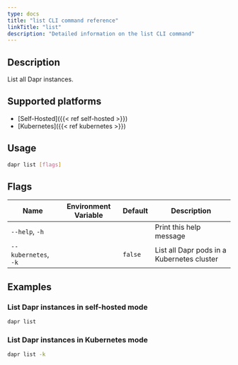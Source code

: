 ```yaml
---
type: docs
title: "list CLI command reference"
linkTitle: "list"
description: "Detailed information on the list CLI command"
---
```


## Description

List all Dapr instances.

## Supported platforms

- [Self-Hosted]({{< ref self-hosted >}})
- [Kubernetes]({{< ref kubernetes >}})

## Usage
```bash
dapr list [flags]
```

## Flags

| Name                 | Environment Variable | Default | Description                                |
| -------------------- | -------------------- | ------- | ------------------------------------------ |
| `--help`, `-h`       |                      |         | Print this help message                    |
| `--kubernetes`, `-k` |                      | `false` | List all Dapr pods in a Kubernetes cluster |

## Examples

### List Dapr instances in self-hosted mode
```bash
dapr list
```

### List Dapr instances in Kubernetes mode
```bash
dapr list -k
```
